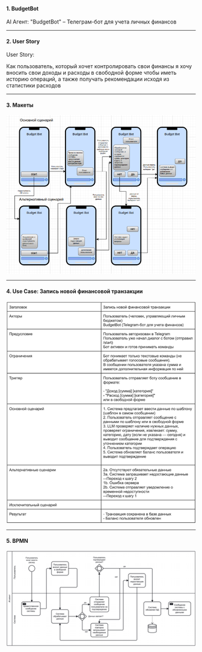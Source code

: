 #### 1. BudgetBot

AI Агент: "BudgetBot" – Телеграм-бот для учета личных финансов

---
#### 2. User Story  

User Story:  

Как пользователь, который хочет контролировать свои финансы я хочу вносить свои доходы и расходы в свободной форме чтобы иметь историю операций, а также получать рекомендации исходя из статистики расходов

---
#### 3. Макеты
<img src="layout.png" width=700>

---
#### 4. Use Case: Запись новой финансовой транзакции
<img src="UseCase.png" width=700>

---
#### 5. BPMN
<img src="BPMN.png" width=700>